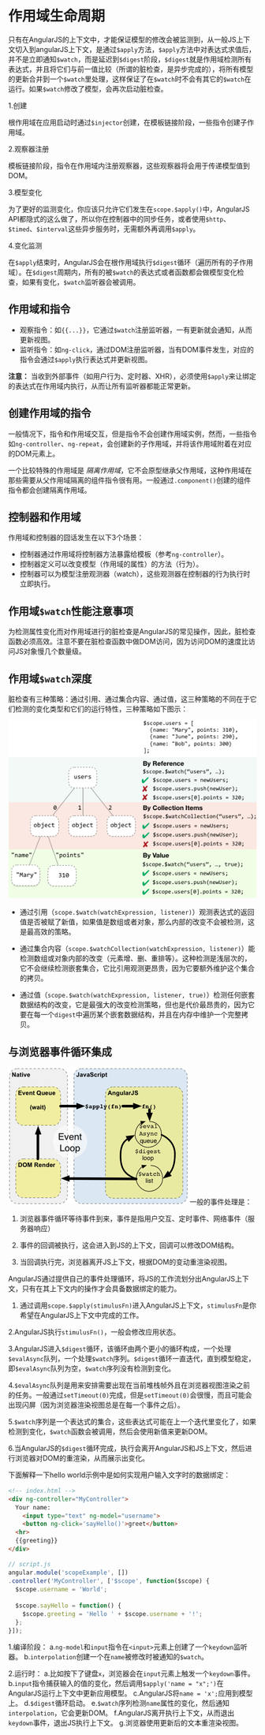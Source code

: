 # 作用域生命周期

只有在AngularJS的上下文中，才能保证模型的修改会被监测到，从一般JS上下文切入到angularJS上下文，是通过`$apply`方法，`$apply`方法中对表达式求值后，并不是立即通知`$watch`，而是延迟到`$digest`阶段，`$digest`就是作用域检测所有表达式，并且将它们与前一值比较（所谓的脏检查，是异步完成的），将所有模型的更新合并到一个`$watch`里处理，这样保证了在`$watch`时不会有其它的`$watch`在运行。如果`$watch`修改了模型，会再次启动脏检查。

1.创建

根作用域在应用启动时通过`$injector`创建，在模板链接阶段，一些指令创建子作用域。

2.观察器注册

模板链接阶段，指令在作用域内注册观察器，这些观察器将会用于传递模型值到DOM。

3.模型变化

为了更好的监测变化，你应该只允许它们发生在`scope.$apply()`中，AngularJS API都隐式的这么做了，所以你在控制器中的同步任务，或者使用`$http`、`$timed`、`$interval`这些异步服务时，无需额外再调用`$apply`。

4.变化监测

在`$apply`结束时，AngularJS会在根作用域执行`$digest`循环（遍历所有的子作用域）。在`$digest`周期内，所有的被`$watch`的表达式或者函数都会做模型变化检查，如果有变化，`$watch`监听器会被调用。

## 作用域和指令

* 观察指令：如`{{...}}`，它通过`$watch`注册监听器，一有更新就会通知，从而更新视图。
* 监听指令：如`ng-click`，通过DOM注册监听器，当有DOM事件发生，对应的指令会通过`$apply`执行表达式并更新视图。

**注意：** 当收到外部事件（如用户行为、定时器、XHR），必须使用`$apply`来让绑定的表达式在作用域内执行，从而让所有监听器都能正常更新。

## 创建作用域的指令

一般情况下，指令和作用域交互，但是指令不会创建作用域实例，然而，一些指令如`ng-controller`、`ng-repeat`，会创建新的子作用域，并将该作用域附着在对应的DOM元素上。

一个比较特殊的作用域是 *隔离作用域*，它不会原型继承父作用域，这种作用域在那些需要从父作用域隔离的组件指令很有用。一般通过`.component()`创建的组件指令都会创建隔离作用域。


## 控制器和作用域
作用域和控制器的囧话发生在以下3个场景：
* 控制器通过作用域将控制器方法暴露给模板（参考`ng-controller`）。
* 控制器定义可以改变模型（作用域的属性）的方法（行为）。
* 控制器可以为模型注册观测器（watch），这些观测器在控制器的行为执行时立即执行。


## 作用域`$watch`性能注意事项
为检测属性变化而对作用域进行的脏检查是AngularJS的常见操作，因此，脏检查函数必须高效。注意不要在脏检查函数中做DOM访问，因为访问DOM的速度比访问JS对象慢几个数量级。

## 作用域`$watch`深度
脏检查有三种策略：通过引用、通过集合内容、通过值，这三种策略的不同在于它们检测的变化类型和它们的运行特性，三种策略如下图示：

![concepts-scope-watch-strategies](concepts-scope-watch-strategies.png)
* 通过引用（`scope.$watch(watchExpression, listener)`）观测表达式的返回值是否被赋了新值，如果值是数组或者对象，那么内部的改变不会被检测，这是最高效的策略。

* 通过集合内容（`scope.$watchCollection(watchExpression, listener)`）能检测数组或对象内部的改变（元素增、删、重排等）。这种检测是浅层次的，它不会继续检测嵌套集合，它比引用观测更昂贵，因为它要额外维护这个集合的拷贝。

* 通过值（`scope.$watch(watchExpression, listener, true)`）检测任何嵌套数据结构的改变，它是最强大的改变检测策略，但也是代价最昂贵的，因为它要在每一个`digest`中遍历某个嵌套数据结构，并且在内存中维护一个完整拷贝。

## 与浏览器事件循环集成
![concepts-runtime](concepts-runtime.png)
一般的事件处理是：
1. 浏览器事件循环等待事件到来，事件是指用户交互、定时事件、网络事件（服务器响应）

2. 事件的回调被执行，这会进入到JS的上下文，回调可以修改DOM结构。

3. 当回调执行完，浏览器离开JS上下文，根据DOM的变动重渲染视图。


AngularJS通过提供自己的事件处理循环，将JS的工作流划分出AngularJS上下文，只有在其上下文内的操作才会具备数据绑定的能力。

1. 通过调用`scope.$apply(stimulusFn)`进入AngularJS上下文，`stimulusFn`是你希望在AngularJS上下文中完成的工作。

2.AngularJS执行`stimulusFn()`，一般会修改应用状态。

3.AngularJS进入`$digest`循环，该循环由两个更小的循环构成，一个处理`$evalAsync`队列，一个处理`$watch`序列。`$digest`循环一直迭代，直到模型稳定，即`$evalAsync`队列为空，`$watch`序列没有检测到变化。

4.`$evalAsync`队列是用来安排需要出现在当前堆栈帧外且在浏览器视图渲染之前的任务。一般通过`setTimeout(0)`完成，但是`setTimeout(0)`会很慢，而且可能会出现闪屏（因为浏览器渲染视图总是在每一个事件之后）。

5.`$watch`序列是一个表达式的集合，这些表达式可能在上一个迭代里变化了，如果检测到变化，`$watch`函数会被调用，然后会使用新值来更新DOM。

6.当AngularJS的`$digest`循环完成，执行会离开AngularJS和JS上下文，然后进行浏览器对DOM的重渲染，从而展示出变化。

下面解释一下hello world示例中是如何实现用户输入文字时的数据绑定：
```html
<!-- index.html -->
<div ng-controller="MyController">
  Your name:
    <input type="text" ng-model="username">
    <button ng-click='sayHello()'>greet</button>
  <hr>
  {{greeting}}
</div>
```

```js
// script.js
angular.module('scopeExample', [])
.controller('MyController', ['$scope', function($scope) {
  $scope.username = 'World';

  $scope.sayHello = function() {
    $scope.greeting = 'Hello ' + $scope.username + '!';
  };
}]);
```

1.编译阶段：
  a.`ng-model`和`input`指令在`<input>`元素上创建了一个`keydown`监听器。
  b.`interpolation`创建一个在`name`被修改时被通知的`$watch`。

2.运行时：
  a.比如按下了键盘`x`，浏览器会在`input`元素上触发一个`keydown`事件。
  b.`input`指令捕获输入的值的变化，然后调用`$apply('name = "x";')`在AngularJS运行上下文中更新应用模型。
  c.AngularJS将`name = 'x';`应用到模型上。
  d.`$digest`循环启动。
  e.`$watch`序列检测`name`属性的变化，然后通知`interpolation`，它会更新DOM。
  f.AngularJS离开执行上下文，从而退出`keydown`事件，退出JS执行上下文。
  g.浏览器使用更新后的文本重渲染视图。
